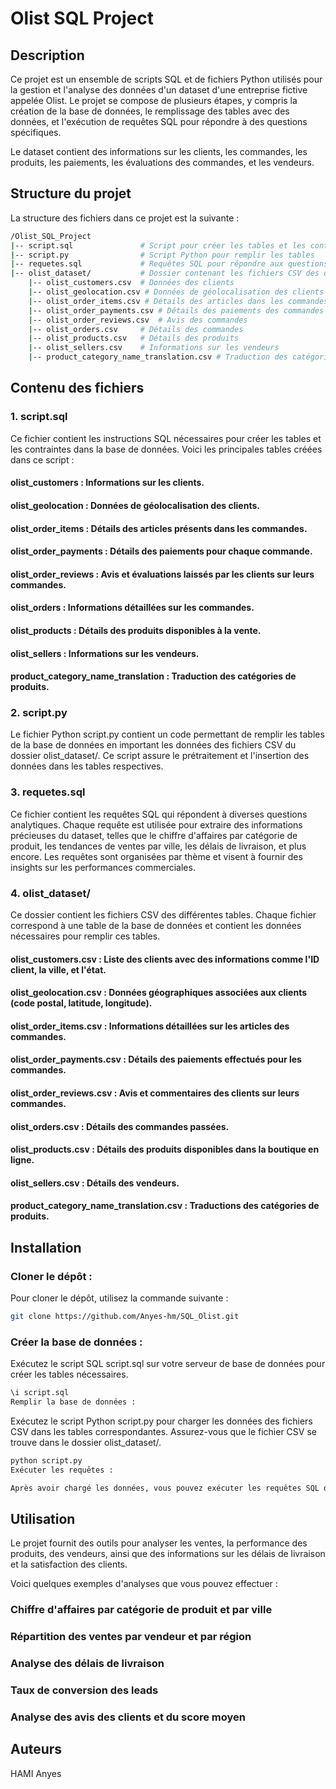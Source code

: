 # Olist SQL Project
## Description
Ce projet est un ensemble de scripts SQL et de fichiers Python utilisés pour la gestion et l'analyse des données d'un dataset d'une entreprise fictive appelée Olist. Le projet se compose de plusieurs étapes, y compris la création de la base de données, le remplissage des tables avec des données, et l'exécution de requêtes SQL pour répondre à des questions spécifiques.

Le dataset contient des informations sur les clients, les commandes, les produits, les paiements, les évaluations des commandes, et les vendeurs.

## Structure du projet
La structure des fichiers dans ce projet est la suivante :

```bash
/Olist_SQL_Project
|-- script.sql               # Script pour créer les tables et les contraintes
|-- script.py                # Script Python pour remplir les tables
|-- requetes.sql             # Requêtes SQL pour répondre aux questions spécifiques
|-- olist_dataset/           # Dossier contenant les fichiers CSV des différentes tables
    |-- olist_customers.csv  # Données des clients
    |-- olist_geolocation.csv # Données de géolocalisation des clients
    |-- olist_order_items.csv # Détails des articles dans les commandes
    |-- olist_order_payments.csv # Détails des paiements des commandes
    |-- olist_order_reviews.csv  # Avis des commandes
    |-- olist_orders.csv     # Détails des commandes
    |-- olist_products.csv   # Détails des produits
    |-- olist_sellers.csv    # Informations sur les vendeurs
    |-- product_category_name_translation.csv # Traduction des catégories de produits
```

    
## Contenu des fichiers
### 1. script.sql
Ce fichier contient les instructions SQL nécessaires pour créer les tables et les contraintes dans la base de données. Voici les principales tables créées dans ce script :

#### olist_customers : Informations sur les clients.

#### olist_geolocation : Données de géolocalisation des clients.

#### olist_order_items : Détails des articles présents dans les commandes.

#### olist_order_payments : Détails des paiements pour chaque commande.

#### olist_order_reviews : Avis et évaluations laissés par les clients sur leurs commandes.

#### olist_orders : Informations détaillées sur les commandes.

#### olist_products : Détails des produits disponibles à la vente.

#### olist_sellers : Informations sur les vendeurs.

#### product_category_name_translation : Traduction des catégories de produits.

### 2. script.py
Le fichier Python script.py contient un code permettant de remplir les tables de la base de données en important les données des fichiers CSV du dossier olist_dataset/. Ce script assure le prétraitement et l'insertion des données dans les tables respectives.

### 3. requetes.sql
Ce fichier contient les requêtes SQL qui répondent à diverses questions analytiques. Chaque requête est utilisée pour extraire des informations précieuses du dataset, telles que le chiffre d'affaires par catégorie de produit, les tendances de ventes par ville, les délais de livraison, et plus encore. Les requêtes sont organisées par thème et visent à fournir des insights sur les performances commerciales.

### 4. olist_dataset/
Ce dossier contient les fichiers CSV des différentes tables. Chaque fichier correspond à une table de la base de données et contient les données nécessaires pour remplir ces tables.

#### olist_customers.csv : Liste des clients avec des informations comme l'ID client, la ville, et l'état.

#### olist_geolocation.csv : Données géographiques associées aux clients (code postal, latitude, longitude).

#### olist_order_items.csv : Informations détaillées sur les articles des commandes.

#### olist_order_payments.csv : Détails des paiements effectués pour les commandes.

#### olist_order_reviews.csv : Avis et commentaires des clients sur leurs commandes.

#### olist_orders.csv : Détails des commandes passées.

#### olist_products.csv : Détails des produits disponibles dans la boutique en ligne.

#### olist_sellers.csv : Détails des vendeurs.

#### product_category_name_translation.csv : Traductions des catégories de produits.

## Installation
### Cloner le dépôt :

Pour cloner le dépôt, utilisez la commande suivante :

```bash
git clone https://github.com/Anyes-hm/SQL_Olist.git
```
### Créer la base de données :

Exécutez le script SQL script.sql sur votre serveur de base de données pour créer les tables nécessaires.

```bash
\i script.sql
Remplir la base de données :
```
Exécutez le script Python script.py pour charger les données des fichiers CSV dans les tables correspondantes. Assurez-vous que le fichier CSV se trouve dans le dossier olist_dataset/.

```bash
python script.py
Exécuter les requêtes :

Après avoir chargé les données, vous pouvez exécuter les requêtes SQL dans requetes.sql pour obtenir les résultats analytiques.
```
## Utilisation
Le projet fournit des outils pour analyser les ventes, la performance des produits, des vendeurs, ainsi que des informations sur les délais de livraison et la satisfaction des clients.

Voici quelques exemples d'analyses que vous pouvez effectuer :

### Chiffre d'affaires par catégorie de produit et par ville

### Répartition des ventes par vendeur et par région

### Analyse des délais de livraison

### Taux de conversion des leads

### Analyse des avis des clients et du score moyen

## Auteurs
HAMI Anyes
